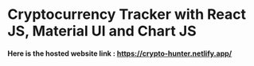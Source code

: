 # Cryptocurrency Tracker with React JS, Material UI and Chart JS


#### Here is the hosted website link :  https://crypto-hunter.netlify.app/

